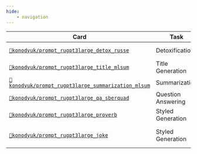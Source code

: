 ```yaml
---
hide:
    - navigation
---
```


| Card                                                                                                                         | Task               | Dataset            | Backbone                                                                                                 |
| ---------------------------------------------------------------------------------------------------------------------------- | ------------------ | ------------------ | -------------------------------------------------------------------------------------------------------- |
| [`🤗konodyuk/prompt_rugpt3large_detox_russe`](https://huggingface.co/konodyuk/prompt_rugpt3large_detox_russe)                 | Detoxification     | RUSSE 2020         | [`🤗sberbank-ai/rugpt3large_based_on_gpt2`](https://huggingface.co/sberbank-ai/rugpt3large_based_on_gpt2) |
| [`🤗konodyuk/prompt_rugpt3large_title_mlsum`](https://huggingface.co/konodyuk/prompt_rugpt3large_title_mlsum)                 | Title Generation   | mlsum              | [`🤗sberbank-ai/rugpt3large_based_on_gpt2`](https://huggingface.co/sberbank-ai/rugpt3large_based_on_gpt2) |
| [`🤗konodyuk/prompt_rugpt3large_summarization_mlsum`](https://huggingface.co/konodyuk/prompt_rugpt3large_summarization_mlsum) | Summarization      | mlsum              | [`🤗sberbank-ai/rugpt3large_based_on_gpt2`](https://huggingface.co/sberbank-ai/rugpt3large_based_on_gpt2) |
| [`🤗konodyuk/prompt_rugpt3large_qa_sberquad`](https://huggingface.co/konodyuk/prompt_rugpt3large_qa_sberquad)                 | Question Answering | SberQuAD           | [`🤗sberbank-ai/rugpt3large_based_on_gpt2`](https://huggingface.co/sberbank-ai/rugpt3large_based_on_gpt2) |
| [`🤗konodyuk/prompt_rugpt3large_proverb`](https://huggingface.co/konodyuk/prompt_rugpt3large_proverb)                         | Styled Generation  | 4k proverbs        | [`🤗sberbank-ai/rugpt3large_based_on_gpt2`](https://huggingface.co/sberbank-ai/rugpt3large_based_on_gpt2) |
| [`🤗konodyuk/prompt_rugpt3large_joke`](https://huggingface.co/konodyuk/prompt_rugpt3large_joke)                               | Styled Generation  | 27MB russian jokes | [`🤗sberbank-ai/rugpt3large_based_on_gpt2`](https://huggingface.co/sberbank-ai/rugpt3large_based_on_gpt2) |
